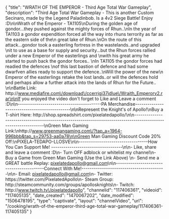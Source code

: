 {
    "title": "WRATH OF THE EMPEROR - Third Age Total War Gameplay",
    "description": "Third Age Total War Gameplay - This is another Custom Secinaro, made by the Legend Paladinbob.  Is a 4v2 Siege Battle!  Enjoy :D\n\nWrath of the Emperor - TA1105\nDuring the golden age of gondor...they pushed against the mighty forces of Rhun..\nIn the year of TA1103 a gondor expendition forced all the way into rhuns terrority as far as the eastern side of the\n great lake of Rhun.\nOn the route of this attack...gondor took a easterling fortress in the wastelands..and upgraded \nit to use as a base for supply and security...but the Rhun forces rallied under a new Emperor of the easterlings and \nwith his great army he started to push back the gondor forces.. \nIn TA1105 the gondor forces had readied the defences \nof this last bastion of defence and had some dwarfven allies ready to support the defence..\nWill the power of the new\n Emperor of the easterlings retake the lost lands..or will the defences hold and perhaps allow a further attack into the lands of Rhun for the Future..  \n\nBattle Link: http:\/\/www.mediafire.com\/download\/ccerrjgj37jdlue\/Wraith_Emperorv2.rar\n\nIf you enjoyed the video don't forget to Like and Leave a comment :D\n\n-----------------------------------------PA Merchandise----------------------------------------------\n\nRepresent the Knight's of Apollo!\nBuy a T-shirt Here: http:\/\/shop.spreadshirt.com\/pixelatedapollo\/\n\n---------------------------------------------------------------------------------------------------------------\nGreen Man Gaming Link:\nhttp:\/\/www.greenmangaming.com\/?tap_a=1964-996bbb&tap_s=29753-aa0a78\n\nGreen Man Gaming Discount Code 20% Off:\nPIXELA-TEDAPO-LLOSVE\n\n----------------------------------How You Can Support Me! -----------------------------------\n\n- Like, share and leave a comment :D\n- Turn OFF adblock or whitelist my channel\n- Buy a Game from Green Man Gaming (Use the Link Above) \n- Send me a GREAT battle Replay: pixelatedapollo@gmail.com\n\n------------------------------------------Connect With Me!-----------------------------------------\n\n- Email: pixelatedapollo@gmail.com\n- Twitter: https:\/\/twitter.com\/PixelatedApollo\n- Steam Group:  http:\/\/steamcommunity.com\/groups\/apollosknights\n- Twitch: http:\/\/www.twitch.tv\/pixelatedapollo",
    "channelid": "117406361",
    "videoid": "117405135",
    "date_created": "1470067202",
    "date_modified": "1506478195",
    "type": "captivate",
    "layout": "channelVideo",
    "url": "\/cooking\/wrath-of-the-emperor-third-age-total-war-gameplay\/117406361-117405135"
}